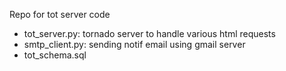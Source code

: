 Repo for tot server code
- tot_server.py: tornado server to handle various html requests
- smtp_client.py: sending notif email using gmail server
- tot_schema.sql